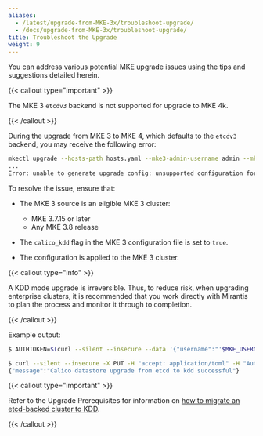 ```yaml
---
aliases:
  - /latest/upgrade-from-MKE-3x/troubleshoot-upgrade/
  - /docs/upgrade-from-MKE-3x/troubleshoot-upgrade/
title: Troubleshoot the Upgrade
weight: 9
---
```


You can address various potential MKE upgrade issues using the tips and
suggestions detailed herein.

{{< callout type="important" >}}

The MKE 3 `etcdv3` backend is not supported for upgrade to MKE 4k.

{{< /callout >}}

During the upgrade from MKE 3 to MKE 4, which defaults to the `etcdv3`
backend, you may receive the following error:

```bash
mkectl upgrade --hosts-path hosts.yaml --mke3-admin-username admin --mke3-admin-password <mke_admin_password> -l debug --config-out new-mke4.yaml --external-address <mke4_external_address>
...
Error: unable to generate upgrade config: unsupported configuration for mke4 upgrade: mke3 cluster is using etcdv3 and not kdd backend for calico
```

To resolve the issue, ensure that:

- The MKE 3 source is an eligible MKE 3 cluster:

  - MKE 3.7.15 or later
  - Any MKE 3.8 release

- The `calico_kdd` flag in the MKE 3 configuration file is set to `true`.
- The configuration is applied to the MKE 3 cluster.

{{< callout type="info" >}}

A KDD mode upgrade is irreversible. Thus, to reduce risk, when upgrading
enterprise clusters, it is recommended that you work directly with Mirantis to
plan the process and monitor it through to completion.

{{< /callout >}}

Example output:

```bash
$ AUTHTOKEN=$(curl --silent --insecure --data '{"username":"'$MKE_USERNAME'","password":"'$MKE_PASSWORD'"}' https://$MKE_HOST/auth/login | jq --raw-output .auth_token)

$ curl --silent --insecure -X PUT -H "accept: application/toml" -H "Authorization: Bearer $AUTHTOKEN" --upload-file 'mke-config.toml' https://$MKE_HOST/api/ucp/config-toml
{"message":"Calico datastore upgrade from etcd to kdd successful"}
```

{{< callout type="important" >}}

Refer to the Upgrade Prerequisites for information on [how to migrate an etcd-backed cluster to KDD](../upgrade-prerequisites#calico-migration-kdd-etcd).

{{< /callout >}}
